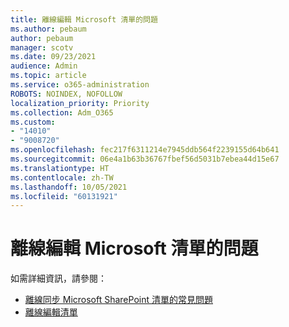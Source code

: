 ```yaml
---
title: 離線編輯 Microsoft 清單的問題
ms.author: pebaum
author: pebaum
manager: scotv
ms.date: 09/23/2021
audience: Admin
ms.topic: article
ms.service: o365-administration
ROBOTS: NOINDEX, NOFOLLOW
localization_priority: Priority
ms.collection: Adm_O365
ms.custom:
- "14010"
- "9008720"
ms.openlocfilehash: fec217f6311214e7945ddb564f2239155d64b641
ms.sourcegitcommit: 06e4a1b63b36767fbef56d5031b7ebea44d15e67
ms.translationtype: HT
ms.contentlocale: zh-TW
ms.lasthandoff: 10/05/2021
ms.locfileid: "60131921"
---
```

# <a name="issues-with-editing-microsoft-lists-offline"></a>離線編輯 Microsoft 清單的問題

如需詳細資訊，請參閱：

- [離線同步 Microsoft SharePoint 清單的常見問題](https://docs.microsoft.com/sharepoint/troubleshoot/lists-and-libraries/common-sync-issues)
- [離線編輯清單](https://support.microsoft.com/office/edit-lists-offline-41403c3e-1795-4e07-b56b-ae591cbde2f9)